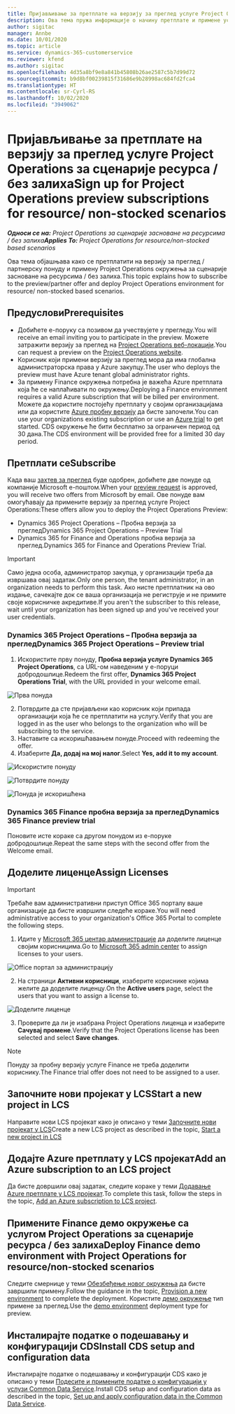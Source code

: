 ```yaml
---
title: Пријављивање за претплате на верзију за преглед услуге Project Operations за сценарије ресурса / без залиха
description: Ова тема пружа информације о начину претплате и примене услуге Project Operations за сценарије засноване на ресурсима / без залиха.
author: sigitac
manager: Annbe
ms.date: 10/01/2020
ms.topic: article
ms.service: dynamics-365-customerservice
ms.reviewer: kfend
ms.author: sigitac
ms.openlocfilehash: 4d35a8bf9e8a841b45808b26ae2587c5b7d99d72
ms.sourcegitcommit: b9d8bf00239815f31686e9b28998ac684fd2fca4
ms.translationtype: HT
ms.contentlocale: sr-Cyrl-RS
ms.lasthandoff: 10/02/2020
ms.locfileid: "3949062"
---
```

# <a name="sign-up-for-project-operations-preview-subscriptions-for-resource-non-stocked-scenarios"></a><span data-ttu-id="d91bd-103">Пријављивање за претплате на верзију за преглед услуге Project Operations за сценарије ресурса / без залиха</span><span class="sxs-lookup"><span data-stu-id="d91bd-103">Sign up for Project Operations preview subscriptions for resource/ non-stocked scenarios</span></span>

<span data-ttu-id="d91bd-104">_**Односи се на:** Project Operations за сценарије засноване на ресурсима / без залиха_</span><span class="sxs-lookup"><span data-stu-id="d91bd-104">_**Applies To:** Project Operations for resource/non-stocked based scenarios_</span></span>

<span data-ttu-id="d91bd-105">Ова тема објашњава како се претплатити на верзију за преглед / партнерску понуду и примену Project Operations окружења за сценарије засноване на ресурсима / без залиха.</span><span class="sxs-lookup"><span data-stu-id="d91bd-105">This topic explains how to subscribe to the preview/partner offer and deploy Project Operations environment for resource/ non-stocked based scenarios.</span></span>

## <a name="prerequisites"></a><span data-ttu-id="d91bd-106">Предуслови</span><span class="sxs-lookup"><span data-stu-id="d91bd-106">Prerequisites</span></span>

- <span data-ttu-id="d91bd-107">Добићете е-поруку са позивом да учествујете у прегледу.</span><span class="sxs-lookup"><span data-stu-id="d91bd-107">You will receive an email inviting you to participate in the preview.</span></span> <span data-ttu-id="d91bd-108">Можете затражити верзију за преглед на [Project Operations веб-локацији](https://dynamics.microsoft.com/en-us/project-operations/overview/).</span><span class="sxs-lookup"><span data-stu-id="d91bd-108">You can request a preview on the [Project Operations website](https://dynamics.microsoft.com/en-us/project-operations/overview/).</span></span>
- <span data-ttu-id="d91bd-109">Корисник који примени верзију за преглед мора да има глобална администраторска права у Azure закупцу.</span><span class="sxs-lookup"><span data-stu-id="d91bd-109">The user who deploys the preview must have Azure tenant global administrator rights.</span></span>
- <span data-ttu-id="d91bd-110">За примену Finance окружења потребна је важећа Azure претплата која ће се наплаћивати по окружењу.</span><span class="sxs-lookup"><span data-stu-id="d91bd-110">Deploying a Finance environment requires a valid Azure subscription that will be billed per environment.</span></span> <span data-ttu-id="d91bd-111">Можете да користите постојећу претплату у својим организацијама или да користите [Azure пробну верзију](https://azure.microsoft.com/en-us/free/) да бисте започели.</span><span class="sxs-lookup"><span data-stu-id="d91bd-111">You can use your organizations existing subscription or use an [Azure trial](https://azure.microsoft.com/en-us/free/) to get started.</span></span> <span data-ttu-id="d91bd-112">CDS окружење ће бити бесплатно за ограничен период од 30 дана.</span><span class="sxs-lookup"><span data-stu-id="d91bd-112">The CDS environment will be provided free for a limited 30 day period.</span></span>

## <a name="subscribe"></a><span data-ttu-id="d91bd-113">Претплати се</span><span class="sxs-lookup"><span data-stu-id="d91bd-113">Subscribe</span></span>

<span data-ttu-id="d91bd-114">Када ваш [захтев за преглед](https://forms.office.com/FormsPro/Pages/ResponsePage.aspx?id=v4j5cvGGr0GRqy180BHbR56j8lZs0FdAvwT75_WNFyxUMkRDV1NYQU5TNjE2VjhKOVBUNVg2R0s1NC4u) буде одобрен, добићете две понуде од компаније Microsoft е-поштом.</span><span class="sxs-lookup"><span data-stu-id="d91bd-114">When your [preview request](https://forms.office.com/FormsPro/Pages/ResponsePage.aspx?id=v4j5cvGGr0GRqy180BHbR56j8lZs0FdAvwT75_WNFyxUMkRDV1NYQU5TNjE2VjhKOVBUNVg2R0s1NC4u) is approved, you will receive two offers from Microsoft by email.</span></span> <span data-ttu-id="d91bd-115">Ове понуде вам омогућавају да примените верзију за преглед услуге Project Operations:</span><span class="sxs-lookup"><span data-stu-id="d91bd-115">These offers allow you to deploy the Project Operations Preview:</span></span>

- <span data-ttu-id="d91bd-116">Dynamics 365 Project Operations – Пробна верзија за преглед</span><span class="sxs-lookup"><span data-stu-id="d91bd-116">Dynamics 365 Project Operations – Preview Trial</span></span>
- <span data-ttu-id="d91bd-117">Dynamics 365 for Finance and Operations пробна верзија за преглед.</span><span class="sxs-lookup"><span data-stu-id="d91bd-117">Dynamics 365 for Finance and Operations Preview Trial.</span></span>

> [!IMPORTANT]
> <span data-ttu-id="d91bd-118">Само једна особа, администратор закупца, у организацији треба да извршава овај задатак.</span><span class="sxs-lookup"><span data-stu-id="d91bd-118">Only one person, the tenant administrator, in an organization needs to perform this task.</span></span> <span data-ttu-id="d91bd-119">Ако нисте претплатник на ово издање, сачекајте док се ваша организација не региструје и не примите своје корисничке акредитиве.</span><span class="sxs-lookup"><span data-stu-id="d91bd-119">If you aren't the subscriber to this release, wait until your organization has been signed up and you've received your user credentials.</span></span>

### <a name="dynamics-365-project-operations--preview-trial"></a><span data-ttu-id="d91bd-120">Dynamics 365 Project Operations – Пробна верзија за преглед</span><span class="sxs-lookup"><span data-stu-id="d91bd-120">Dynamics 365 Project Operations – Preview trial</span></span>

1. <span data-ttu-id="d91bd-121">Искористите прву понуду, **Пробна верзија услуге Dynamics 365 Project Operations**, са URL-ом наведеним у е-поруци добродошлице.</span><span class="sxs-lookup"><span data-stu-id="d91bd-121">Redeem the first offer, **Dynamics 365 Project Operations Trial**, with the URL provided in your welcome email.</span></span>

![Прва понуда](./media/1FirstOffer.png)

2. <span data-ttu-id="d91bd-123">Потврдите да сте пријављени као корисник који припада организацији која ће се претплатити на услугу.</span><span class="sxs-lookup"><span data-stu-id="d91bd-123">Verify that you are logged in as the user who belongs to the organization who will be subscribing to the service.</span></span>
3. <span data-ttu-id="d91bd-124">Наставите са искоришћавањем понуде.</span><span class="sxs-lookup"><span data-stu-id="d91bd-124">Proceed with redeeming the offer.</span></span> 
4. <span data-ttu-id="d91bd-125">Изаберите **Да, додај на мој налог**.</span><span class="sxs-lookup"><span data-stu-id="d91bd-125">Select **Yes, add it to my account**.</span></span>

![Искористите понуду](./media/2RedeemFirstOffer.png)

![Потврдите понуду](./media/3ConfirmFirstOffer.png)

![Понуда је искоришћена](./media/4OfferSuccessfulyRedeemed.png)

### <a name="dynamics-365-finance-preview-trial"></a><span data-ttu-id="d91bd-129">Dynamics 365 Finance пробна верзија за преглед</span><span class="sxs-lookup"><span data-stu-id="d91bd-129">Dynamics 365 Finance preview trial</span></span>

<span data-ttu-id="d91bd-130">Поновите исте кораке са другом понудом из е-поруке добродошлице.</span><span class="sxs-lookup"><span data-stu-id="d91bd-130">Repeat the same steps with the second offer from the Welcome email.</span></span>

## <a name="assign-licenses"></a><span data-ttu-id="d91bd-131">Доделите лиценце</span><span class="sxs-lookup"><span data-stu-id="d91bd-131">Assign Licenses</span></span>

> [!IMPORTANT]
> <span data-ttu-id="d91bd-132">Требаће вам административни приступ Office 365 порталу ваше организације да бисте извршили следеће кораке.</span><span class="sxs-lookup"><span data-stu-id="d91bd-132">You will need administrative access to your organization's Office 365 Portal to complete the following steps.</span></span>

1. <span data-ttu-id="d91bd-133">Идите у [Microsoft 365 центар администрације](https://portal.office.com/) да доделите лиценце својим корисницима.</span><span class="sxs-lookup"><span data-stu-id="d91bd-133">Go to [Microsoft 365 admin center](https://portal.office.com/) to assign licenses to your users.</span></span>

![Office портал за администрацију](./media/5OfficeAdminPortal.png)

2. <span data-ttu-id="d91bd-135">На страници **Активни корисници**, изаберите кориснике којима желите да доделите лиценцу.</span><span class="sxs-lookup"><span data-stu-id="d91bd-135">On the **Active users** page, select the users that you want to assign a license to.</span></span>

![Доделите лиценце](./media/6AssignLicenses.png)

3. <span data-ttu-id="d91bd-137">Проверите да ли је изабрана Project Operations лиценца и изаберите **Сачувај промене**.</span><span class="sxs-lookup"><span data-stu-id="d91bd-137">Verify that the Project Operations license has been selected and select **Save changes**.</span></span> 

> [!NOTE]
> <span data-ttu-id="d91bd-138">Понуду за пробну верзију услуге Finance не треба доделити кориснику.</span><span class="sxs-lookup"><span data-stu-id="d91bd-138">The Finance trial offer does not need to be assigned to a user.</span></span>

## <a name="start-a-new-project-in-lcs"></a><span data-ttu-id="d91bd-139">Започните нови пројекат у LCS</span><span class="sxs-lookup"><span data-stu-id="d91bd-139">Start a new project in LCS</span></span>

<span data-ttu-id="d91bd-140">Направите нови LCS пројекат како је описано у теми [Започните нови пројекат у LCS](create-lcs-project.md)</span><span class="sxs-lookup"><span data-stu-id="d91bd-140">Create a new LCS project as described in the topic, [Start a new project in LCS](create-lcs-project.md)</span></span>

## <a name="add-an-azure-subscription-to-an-lcs-project"></a><span data-ttu-id="d91bd-141">Додајте Azure претплату у LCS пројекат</span><span class="sxs-lookup"><span data-stu-id="d91bd-141">Add an Azure subscription to an LCS project</span></span>

<span data-ttu-id="d91bd-142">Да бисте довршили овај задатак, следите кораке у теми [Додавање Azure претплате у LCS пројекат](resource-add-azure-subscription-lcs-project.md).</span><span class="sxs-lookup"><span data-stu-id="d91bd-142">To complete this task, follow the steps in the topic, [Add an Azure subscription to LCS project](resource-add-azure-subscription-lcs-project.md).</span></span>

## <a name="deploy-finance-demo-environment-with-project-operations-for-resourcenon-stocked-scenarios"></a><span data-ttu-id="d91bd-143">Примените Finance демо окружење са услугом Project Operations за сценарије ресурса / без залиха</span><span class="sxs-lookup"><span data-stu-id="d91bd-143">Deploy Finance demo environment with Project Operations for resource/non-stocked scenarios</span></span>

<span data-ttu-id="d91bd-144">Следите смернице у теми [Обезбеђење новог окружења](resource-provision-new-environment.md) да бисте завршили примену.</span><span class="sxs-lookup"><span data-stu-id="d91bd-144">Follow the guidance in the topic, [Provision a new environment](resource-provision-new-environment.md) to complete the deployment.</span></span> <span data-ttu-id="d91bd-145">Користите [демо окружење](https://docs.microsoft.com/dynamics365/fin-ops-core/dev-itpro/deployment/deploy-demo-environment) тип примене за преглед.</span><span class="sxs-lookup"><span data-stu-id="d91bd-145">Use the [demo environment](https://docs.microsoft.com/dynamics365/fin-ops-core/dev-itpro/deployment/deploy-demo-environment) deployment type for preview.</span></span>

## <a name="install-cds-setup-and-configuration-data"></a><span data-ttu-id="d91bd-146">Инсталирајте податке о подешавању и конфигурацији CDS</span><span class="sxs-lookup"><span data-stu-id="d91bd-146">Install CDS setup and configuration data</span></span>

<span data-ttu-id="d91bd-147">Инсталирајте податке о подешавању и конфигурацији CDS како је описано у теми [Подесите и примените податке о конфигурацији у услузи Common Data Service](resource-apply-pro-setup-config-data.md).</span><span class="sxs-lookup"><span data-stu-id="d91bd-147">Install CDS setup and configuration data as described in the topic, [Set up and apply configuration data in the Common Data Service](resource-apply-pro-setup-config-data.md).</span></span>

